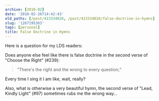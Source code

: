 ```yaml
---
archive: [2010-02]
date: '2010-02-26T14:42:43'
old_paths: [/post/413334026, /post/413334026/false-doctrine-in-hymns]
slug: '1267195363'
tags: [personal]
title: False Doctrine in Hymns
---
```


Here is a question for my LDS readers:

Does anyone else feel like there is false doctrine in the second verse of
"Choose the Right" (#239):

> "There's the right and the wrong to every question;"

Every time I sing it I am like, wait, really?

Also, what is otherwise a very beautiful hymn, the second verse of "Lead,
Kindly Light" (#97) sometimes rubs me the wrong way...
